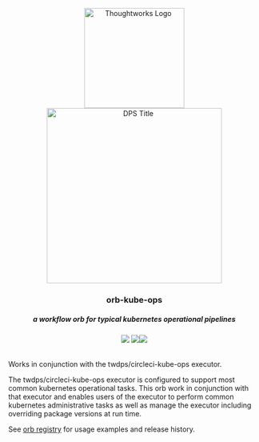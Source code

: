 <div align="center">
	<p>
		<img alt="Thoughtworks Logo" src="https://raw.githubusercontent.com/twplatformlabs/static/master/thoughtworks_flamingo_wave.png?sanitize=true" width=200 />
    <br />
		<img alt="DPS Title" src="https://raw.githubusercontent.com/twplatformlabs/static/master/dps_lab_title.png" width=350/>
	</p>
  <h3>orb-kube-ops</h3>
  <h5>a workflow orb for typical kubernetes operational pipelines</h5>
  <a href="https://app.circleci.com/pipelines/github/twplatformlabs/orb-kube-ops"><img src="https://circleci.com/gh/twplatformlabs/orb-kube-ops.svg?style=shield"></a> <a href="https://circleci.com/orbs/registry/orb/twplatformlabs/orb-kube-ops"><img src="https://img.shields.io/badge/endpoint.svg?url=https://badges.circleci.io/orb/twplatformlabs/orb-kube-ops"></a><a href="https://opensource.org/licenses/MIT"><img src="https://img.shields.io/badge/license-MIT-blue.svg"></a>
</div>
<br />

Works in conjunction with the twdps/circleci-kube-ops executor.  

The twdps/circleci-kube-ops executor is configured to support most common kubernetes operational tasks. This orb work in conjunction with that executor and enables users of the executor to perform common kubernetes administrative tasks as well as manage the executor including overriding package versions at run time.  

See [orb registry](https://circleci.com/orbs/registry/orb/twdps/kube-ops) for usage examples and release history.  
